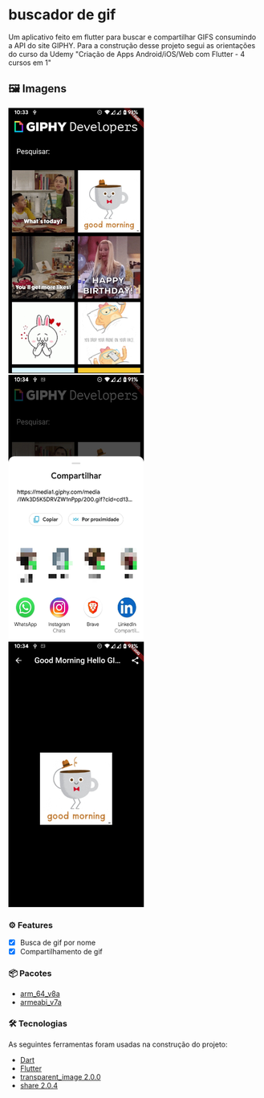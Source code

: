 # buscador de gif

Um aplicativo feito em flutter para buscar e compartilhar GIFS consumindo a API do site GIPHY.
Para a construção desse projeto segui as orientações do curso da Udemy "Criação de Apps Android/iOS/Web com Flutter - 4 cursos em 1"


## 🖼️ Imagens

 <div>
    <img alt="print1" title="#Print 1" src="./images/print1.jpg" width="270" height="529,5"/>
    <img alt="print2" title="#Print 2" src="./images/print2.jpg" width="270" height="529,5"/>
    <img alt="print3" title="#Print 3" src="./images/print3.jpg" width="270" height="529,5"/>
 </div>

### ⚙ Features

- [x] Busca de gif por nome
- [x] Compartilhamento de gif

### 📦 Pacotes

- [arm_64_v8a](https://github.com/fabriciolima77/buscador_gif/blob/master/APK/app-arm64-v8a-release.apk)
- [armeabi_v7a](https://github.com/fabriciolima77/buscador_gif/blob/master/APK/app-armeabi-v7a-release.apk)

### 🛠 Tecnologias

As seguintes ferramentas foram usadas na construção do projeto:

- [Dart](https://dart.dev/)
- [Flutter](https://flutter.dev/)
- [transparent_image 2.0.0](https://pub.dev/packages/transparent_image/install)
- [share 2.0.4](https://pub.dev/packages/share)
